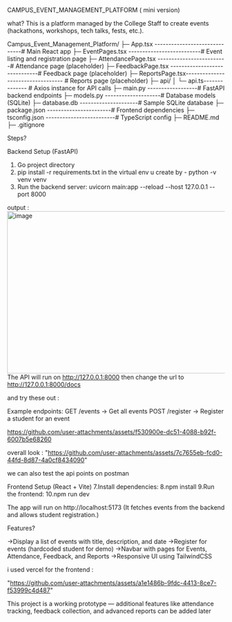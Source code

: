CAMPUS_EVENT_MANAGEMENT_PLATFORM ( mini version)


what?
This is a platform managed by the College Staff to create events (hackathons,
workshops, tech talks, fests, etc.). 

Campus_Event_Management_Platform/
├─ App.tsx ------------------------------# Main React app
├─ EventPages.tsx --------------------------# Event listing and registration page
├─ AttendancePage.tsx -------------------------# Attendance page (placeholder)
├─ FeedbackPage.tsx ------------------------------# Feedback page (placeholder)
├─ ReportsPage.tsx---------------------------------- # Reports page (placeholder)
├─ api/
│ └─ api.ts-------------- # Axios instance for API calls
├─ main.py ------------------# FastAPI backend endpoints
├─ models.py --------------------# Database models (SQLite)
├─ database.db ---------------------# Sample SQLite database
├─ package.json -----------------------# Frontend dependencies
├─ tsconfig.json -------------------------# TypeScript config
├─ README.md
├─ .gitignore


Steps?

Backend Setup (FastAPI)

1. Go project directory 
2. pip install -r requirements.txt in the virtual env u create by - python -v venv venv 
3. Run the backend server: uvicorn main:app --reload --host 127.0.0.1 --port 8000

output :
<img width="774" height="376" alt="image" src="https://github.com/user-attachments/assets/9dc0c1ef-24e8-4214-bb17-acb0edfbdf02" />
The API will run on http://127.0.0.1:8000
then change the url to http://127.0.0.1:8000/docs

and try these out :

Example endpoints:
GET /events → Get all events
POST /register → Register a student for an event

https://github.com/user-attachments/assets/f530900e-dc51-4088-b92f-6007b5e68260


overall look :
"https://github.com/user-attachments/assets/7c7655eb-fcd0-44fd-8d87-4a0cf8434090" 

we can also test the api points on postman 






Frontend Setup (React + Vite)
7.Install dependencies:
8.npm install
9.Run the frontend:
10.npm run dev

The app will run on http://localhost:5173
(It fetches events from the backend and allows student registration.)

Features?

->Display a list of events with title, description, and date
->Register for events (hardcoded student for demo)
->Navbar with pages for Events, Attendance, Feedback, and Reports
->Responsive UI using TailwindCSS

i used vercel for the frontend :

"https://github.com/user-attachments/assets/a1e1486b-9fdc-4413-8ce7-f53999c4d487"



This project is a working prototype — additional features like attendance tracking, feedback collection, and advanced reports can be added later
